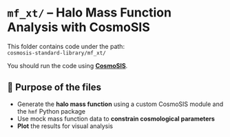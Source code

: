 # `mf_xt/` – Halo Mass Function Analysis with CosmoSIS

This folder contains code under the path:  
`cosmosis-standard-library/mf_xt/`

You should run the code using [**CosmoSIS**](https://cosmosis.readthedocs.io/en/latest/).

## 📁 Purpose of the files

- Generate the **halo mass function** using a custom CosmoSIS module and the `hmf` Python package  
- Use mock mass function data to **constrain cosmological parameters**  
- **Plot** the results for visual analysis
